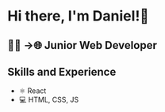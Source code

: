 # Hi there, I'm Daniel!👋

## 🧑‍💻 ->🌐 Junior Web Developer

## Skills and Experience
* ⚛️ React
* 💻 HTML, CSS, JS
